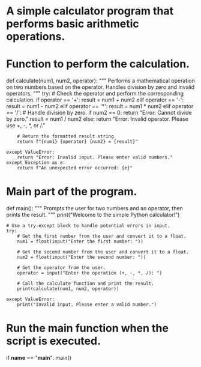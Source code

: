 
# A simple calculator program that performs basic arithmetic operations.

# Function to perform the calculation.
def calculate(num1, num2, operator):
    """
    Performs a mathematical operation on two numbers based on the operator.
    Handles division by zero and invalid operators.
    """
    try:
        # Check the operator and perform the corresponding calculation.
        if operator == '+':
            result = num1 + num2
        elif operator == '-':
            result = num1 - num2
        elif operator == '*':
            result = num1 * num2
        elif operator == '/':
            # Handle division by zero.
            if num2 == 0:
                return "Error: Cannot divide by zero."
            result = num1 / num2
        else:
            return "Error: Invalid operator. Please use +, -, *, or /."

        # Return the formatted result string.
        return f"{num1} {operator} {num2} = {result}"
        
    except ValueError:
        return "Error: Invalid input. Please enter valid numbers."
    except Exception as e:
        return f"An unexpected error occurred: {e}"

# Main part of the program.
def main():
    """
    Prompts the user for two numbers and an operator, then prints the result.
    """
    print("Welcome to the simple Python calculator!")

    # Use a try-except block to handle potential errors in input.
    try:
        # Get the first number from the user and convert it to a float.
        num1 = float(input("Enter the first number: "))
        
        # Get the second number from the user and convert it to a float.
        num2 = float(input("Enter the second number: "))
        
        # Get the operator from the user.
        operator = input("Enter the operation (+, -, *, /): ")
        
        # Call the calculate function and print the result.
        print(calculate(num1, num2, operator))
        
    except ValueError:
        print("Invalid input. Please enter a valid number.")

# Run the main function when the script is executed.
if __name__ == "__main__":
    main()


